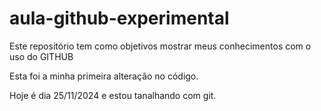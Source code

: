# aula-github-experimental

Este repositório tem como objetivos mostrar meus conhecimentos com o uso do GITHUB

Esta foi a minha primeira alteração no código.

Hoje é dia 25/11/2024 e estou tanalhando com git.